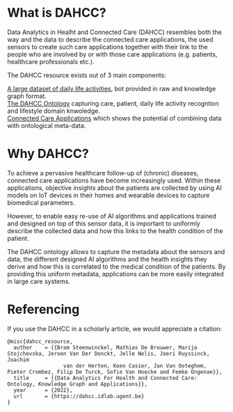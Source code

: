 

# What is DAHCC?
Data Analytics in Healht and Connected Care (DAHCC) resembles both the way and the data to describe the connected care applications, the used sensors to create such care applications together with their link to the people who are involved by or with those care applications (e.g. patients, healthcare professionals etc.).

The DAHCC resource exists out of 3 main components:

[A large dataset of daily life activities](https://dahcc.idlab.ugent.be/dataset.html), bot provided in raw and knowledge graph format.<br>
[The DAHCC Ontology](https://dahcc.idlab.ugent.be/Ontology/ActivityRecognition/) capturing care, patient, daily life activity recogntion and lifestyle domain knwoledge.<br>
[Connected Care Applications](https://dahcc.idlab.ugent.be/Applications.html) which shows the potential of combining data with ontological meta-data.<br>

# Why DAHCC?

To achieve a pervasive healthcare follow-up of (chronic) diseases, connected care applications have become increasingly used. Within these applications, objective insights about the patients are collected by using AI models on IoT devices in their homes and wearable devices to capture biomedical parameters. 

However, to enable easy re-use of AI algorithms and applications trained and designed on top of this sensor data, it is important to uniformly describe the collected data and how this links to the health condition of the patient. 

The DAHCC ontology allows to capture the metadata about the sensors and data, the different designed AI algorithms and the health insights they derive and how this is correlated to the medical condition of the patients. By providing this uniform metadata, applications can be more easily integrated in large care systems.


# Referencing
If you use the DAHCC in a scholarly article, we would appreciate a citation:

```
@misc{dahcc_resource,
  author    = {{Bram Steenwinckel, Mathias De Brouwer, Marija Stojchevska, Jeroen Van Der Donckt, Jelle Nelis, Joeri Ruyssinck, Joachim 
                  van der Herten, Koen Casier, Jan Van Ooteghem, Pieter Crombez, Filip De Turck, Sofie Van Hoecke and Femke Ongenae}},
  title     = {{Data Analytics For Health and Connected Care: Ontology, Knowledge Graph and Applications}},
  year      = {2022},
  url       = {https://dahcc.idlab.ugent.be}
}
```
